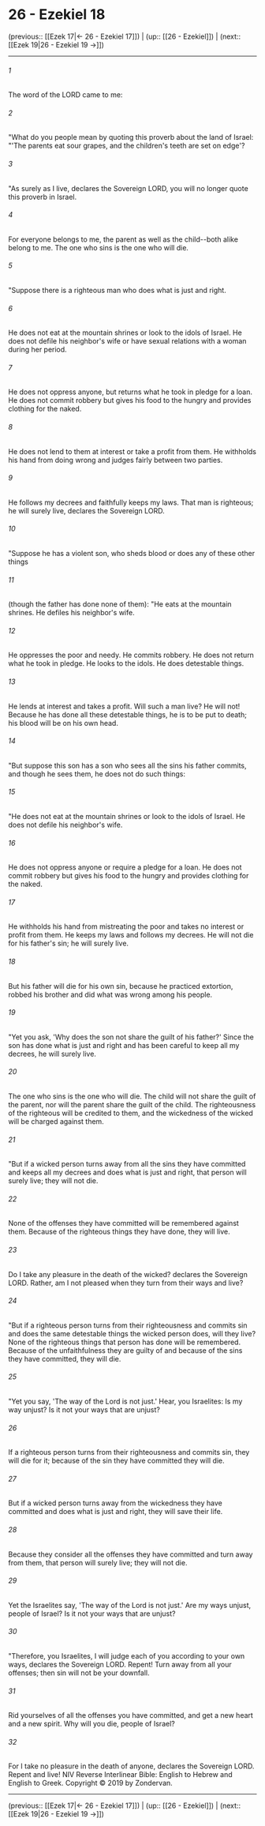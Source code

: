 # 26 - Ezekiel 18

(previous:: [[Ezek 17|← 26 - Ezekiel 17]]) | (up:: [[26 - Ezekiel]]) | (next:: [[Ezek 19|26 - Ezekiel 19 →]])

***


###### 1 
The word of the LORD came to me: 

###### 2 
"What do you people mean by quoting this proverb about the land of Israel: "'The parents eat sour grapes, and the children's teeth are set on edge'? 

###### 3 
"As surely as I live, declares the Sovereign LORD, you will no longer quote this proverb in Israel. 

###### 4 
For everyone belongs to me, the parent as well as the child--both alike belong to me. The one who sins is the one who will die. 

###### 5 
"Suppose there is a righteous man who does what is just and right. 

###### 6 
He does not eat at the mountain shrines or look to the idols of Israel. He does not defile his neighbor's wife or have sexual relations with a woman during her period. 

###### 7 
He does not oppress anyone, but returns what he took in pledge for a loan. He does not commit robbery but gives his food to the hungry and provides clothing for the naked. 

###### 8 
He does not lend to them at interest or take a profit from them. He withholds his hand from doing wrong and judges fairly between two parties. 

###### 9 
He follows my decrees and faithfully keeps my laws. That man is righteous; he will surely live, declares the Sovereign LORD. 

###### 10 
"Suppose he has a violent son, who sheds blood or does any of these other things 

###### 11 
(though the father has done none of them): "He eats at the mountain shrines. He defiles his neighbor's wife. 

###### 12 
He oppresses the poor and needy. He commits robbery. He does not return what he took in pledge. He looks to the idols. He does detestable things. 

###### 13 
He lends at interest and takes a profit. Will such a man live? He will not! Because he has done all these detestable things, he is to be put to death; his blood will be on his own head. 

###### 14 
"But suppose this son has a son who sees all the sins his father commits, and though he sees them, he does not do such things: 

###### 15 
"He does not eat at the mountain shrines or look to the idols of Israel. He does not defile his neighbor's wife. 

###### 16 
He does not oppress anyone or require a pledge for a loan. He does not commit robbery but gives his food to the hungry and provides clothing for the naked. 

###### 17 
He withholds his hand from mistreating the poor and takes no interest or profit from them. He keeps my laws and follows my decrees. He will not die for his father's sin; he will surely live. 

###### 18 
But his father will die for his own sin, because he practiced extortion, robbed his brother and did what was wrong among his people. 

###### 19 
"Yet you ask, 'Why does the son not share the guilt of his father?' Since the son has done what is just and right and has been careful to keep all my decrees, he will surely live. 

###### 20 
The one who sins is the one who will die. The child will not share the guilt of the parent, nor will the parent share the guilt of the child. The righteousness of the righteous will be credited to them, and the wickedness of the wicked will be charged against them. 

###### 21 
"But if a wicked person turns away from all the sins they have committed and keeps all my decrees and does what is just and right, that person will surely live; they will not die. 

###### 22 
None of the offenses they have committed will be remembered against them. Because of the righteous things they have done, they will live. 

###### 23 
Do I take any pleasure in the death of the wicked? declares the Sovereign LORD. Rather, am I not pleased when they turn from their ways and live? 

###### 24 
"But if a righteous person turns from their righteousness and commits sin and does the same detestable things the wicked person does, will they live? None of the righteous things that person has done will be remembered. Because of the unfaithfulness they are guilty of and because of the sins they have committed, they will die. 

###### 25 
"Yet you say, 'The way of the Lord is not just.' Hear, you Israelites: Is my way unjust? Is it not your ways that are unjust? 

###### 26 
If a righteous person turns from their righteousness and commits sin, they will die for it; because of the sin they have committed they will die. 

###### 27 
But if a wicked person turns away from the wickedness they have committed and does what is just and right, they will save their life. 

###### 28 
Because they consider all the offenses they have committed and turn away from them, that person will surely live; they will not die. 

###### 29 
Yet the Israelites say, 'The way of the Lord is not just.' Are my ways unjust, people of Israel? Is it not your ways that are unjust? 

###### 30 
"Therefore, you Israelites, I will judge each of you according to your own ways, declares the Sovereign LORD. Repent! Turn away from all your offenses; then sin will not be your downfall. 

###### 31 
Rid yourselves of all the offenses you have committed, and get a new heart and a new spirit. Why will you die, people of Israel? 

###### 32 
For I take no pleasure in the death of anyone, declares the Sovereign LORD. Repent and live! NIV Reverse Interlinear Bible: English to Hebrew and English to Greek. Copyright © 2019 by Zondervan.

***

(previous:: [[Ezek 17|← 26 - Ezekiel 17]]) | (up:: [[26 - Ezekiel]]) | (next:: [[Ezek 19|26 - Ezekiel 19 →]])
